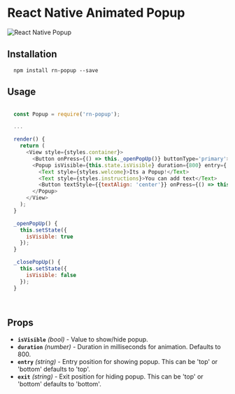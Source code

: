# React Native Animated Popup

<img src="https://raw.githubusercontent.com/sahlhoff/react-native-popup/master/popup.gif" alt="React Native Popup" style="max-width: 200px;"/>
  
## Installation

```
  npm install rn-popup --save
```

## Usage

```js

  const Popup = require('rn-popup');

  ...  

  render() {
    return (
      <View style={styles.container}>
        <Button onPress={() => this._openPopUp()} buttonType='primary'>Show</Button>
        <Popup isVisible={this.state.isVisible} duration={800} entry={'bottom'} exit={'top'}>
          <Text style={styles.welcome}>Its a Popup!</Text>
          <Text style={styles.instructions}>You can add text</Text>
          <Button textStyle={{textAlign: 'center'}} onPress={() => this._closePopUp()} buttonType='primary'>Close</Button>
        </Popup>
      </View>
    );
  }

  _openPopUp() {
    this.setState({
      isVisible: true
    });
  }

  _closePopUp() {
    this.setState({
      isVisible: false
    });
  }

  
```

## Props

- **`isVisible`** _(bool)_ - Value to show/hide popup.
- **`duration`** _(number)_ - Duration in milliseconds for animation. Defaults to 800.
- **`entry`** _(string)_ - Entry position for showing popup. This can be 'top' or 'bottom' defaults to 'top'.
- **`exit`** _(string)_ - Exit position for hiding popup. This can be 'top' or 'bottom' defaults to 'bottom'.  
